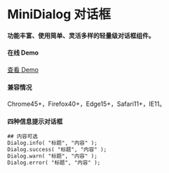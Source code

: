 # MiniDialog 对话框

#### 功能丰富、使用简单、灵活多样的轻量级对话框组件。



#### 在线 Demo

[查看 Demo](http://minidialog.applinzi.com/)


#### 兼容情况

Chrome45+，Firefox40+，Edge15+，Safari11+，IE11。


#### 四种信息提示对话框

```html
## 内容可选
Dialog.info( "标题", "内容" );
Dialog.success( "标题", "内容" );
Dialog.warn( "标题", "内容" );
Dialog.error( "标题", "内容" );
```
